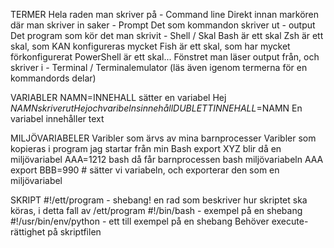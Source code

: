 TERMER
    Hela raden man skriver på - Command line
    Direkt innan markören där man skriver in saker - Prompt
    Det som kommandon skriver ut - output
    Det program som kör det man skrivit - Shell / Skal
        Bash är ett skal
        Zsh är ett skal, som KAN konfigureras mycket
        Fish är ett skal, som har mycket förkonfigurerat
        PowerShell är ett skal...
    Fönstret man läser output från, och skriver i - Terminal / Terminalemulator
    (läs även igenom termerna för en kommandords delar)

VARIABLER
    NAMN=INNEHALL sätter en variabel
    Hej $NAMN skriver ut Hej och varibelns innehåll
    DUBLETTINNEHALL=$NAMN
    En variabel innehåller text

MILJÖVARIABELER
    Varibler som ärvs av mina barnprocesser
    Varibler som kopieras i program jag startar från min Bash
    export XYZ   blir då en miljövariabel
    AAA=1212 bash    då får barnprocessen bash miljövariabeln AAA
    export BBB=990  # sätter vi variabeln, och exporterar den som en miljövariabel

SKRIPT
    #!/ett/program        - shebang! en rad som beskriver hur skriptet ska köras, i detta fall av /ett/program
    #!/bin/bash - exempel på en shebang
    #!/usr/bin/env/python - ett till exempel på en shebang
    Behöver execute-rättighet på skriptfilen
